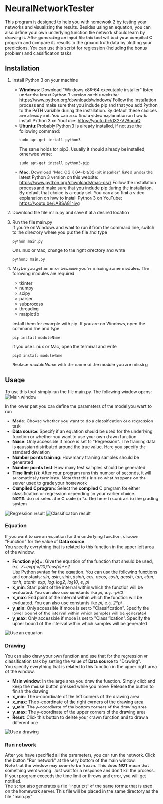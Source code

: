 # NeuralNetworkTester

This program is designed to help you with homework 2 by testing your networks and visualizing the results. Besides using an equation, you can also define your own underlying function the network should learn by drawing it. After generating an input file this tool will test your compiled C program and compare its results to the ground truth data by plotting your predictions. You can use this script for regression (including the bonus problem) and classification tasks.

## Installation

1. Install Python 3 on your machine  
   
   * **Windows**: Download "Windows x86-64 executable installer" listed under the latest Python 3 version on this website: https://www.python.org/downloads/windows/ 
   Follow the installation process and make sure that you include pip and that you add Python to the PATH variable during the installation. By default these choices are already set. You can also find a video explanation on how to install Python 3 on YouTube: https://youtu.be/dX2-V2BocqQ
   * **Ubuntu**: Probably Python 3 is already installed, if not use the following command:
   	 ```
     sudo apt-get install python3 
     ```  
     The same holds for pip3. Usually it should already be installed, otherwise write:
     ```
     sudo apt-get install python3-pip
     ```
   * **Mac**: Download "Mac OS X 64-bit/32-bit installer" listed under the latest Python 3 version on this website: https://www.python.org/downloads/mac-osx/ 
   Follow the installation process and make sure that you include pip during the installation. By default that choice is already set. You can also find a video explanation on how to install Python 3 on YouTube: https://youtu.be/uA8SA81nivg
2. Download the file main.py and save it at a desired location
3. Run the file main.py  
   If you're on Windows and want to run it from the command line, switch to the directory where you put the file and type
   ```
   python main.py
   ```
   On Linux or Mac, change to the right directory and write
   ```
   python3 main.py
   ```
4. Maybe you get an error because you're missing some modules. The following modules are required:

   * tkinter
   * numpy
   * scipy
   * parser
   * subprocess
   * threading
   * matplotlib
   
   Install them for example with pip. If you are on Windows, open the command line and type
   ```
   pip install moduleName
   ```
   if you use Linux or Mac, open the terminal and write
   ```
   pip3 install moduleName
   ```
   Replace *moduleName* with the name of the module you are missing

## Usage

To use this tool, simply run the file main.py. The following window opens:  
![Main window](https://user-images.githubusercontent.com/10931987/31255236-1fec3022-aa2c-11e7-83fd-e00aa8cf1dfe.png)

In the lower part you can define the parameters of the model you want to run
* **Mode**: Choose whether you want to do a classification or a regression task
* **Data source**: Specify if an equation should be used for the underlying function or whether you want to use your own drawn function
* **Noise**: Only accessible if mode is set to "Regression". The training data is gaussian distributed around the true value. Here you specify the standard deviation
* **Number points training**: How many training samples should be generated
* **Number points test**: How many test samples should be generated
* **Time limit (s)**: After your program runs this number of seconds, it will automatically terminate. Note that this is also what happens on the server used to grade your homework
* **Compiled C program**: Select the **compiled** C program for either classification or regression depending on your earlier choice.  
**NOTE**: do not select the C code (a *.c file) here in contrast to the grading system

![Regression result](https://user-images.githubusercontent.com/10931987/31256331-172ed60a-aa32-11e7-9bf6-466533cfc5f9.png)
![Classification result](https://user-images.githubusercontent.com/10931987/31256868-58558f86-aa35-11e7-80b7-f4662bfdf4be.png)

### Equation

If you want to use an equation for the underlying function, choose "Function" for the value of **Data source**.  
You specify everything that is related to this function in the upper left area of the window.
* **Function y(x)=**: Give the equation of the function that should be used, e.g. *7+exp(-x/10)\*cos(x)\*\*2*  
  Use Python syntax for the equation. You can use the following functions and constants: *sin*, *asin*, *sinh*, *asinh*, *cos*, *acos*, *cosh*, *acosh*, *tan*, *atan*, *tanh*, *atanh*, *exp*, *log*, *log2*, *log10*, *e*, *pi*
* **x_min**: Start point of the interval within which the function will be evaluated. You can also use constants like *pi*, e.g. *-pi/2*
* **x_max**: End point of the interval within which the function will be evaluated. You can also use constants like *pi*, e.g. *2\*pi*
* **y_min**: Only accessible if mode is set to "Classification". Specify the lower bound of the interval within which samples will be generated
* **y_max**: Only accessible if mode is set to "Classification". Specify the upper bound of the interval within which samples will be generated

![Use an equation](https://user-images.githubusercontent.com/10931987/31256189-3b0ac29c-aa31-11e7-9641-193cb31e9d31.png)

### Drawing

You can also draw your own function and use that for the regression or classification task by setting the value of **Data source** to "Drawing".  
You specify everything that is related to this function in the upper right area of the window.
* **Main window**: In the large area you draw the function. Simply click and keep the mouse button pressed while you move. Release the button to finish the drawing
* **x_min**: The x-coordinate of the left corners of the drawing area
* **x_max**: The x-coordinate of the right corners of the drawing area
* **y_min**: The y-coordinate of the bottom corners of the drawing area
* **y_max**: The y-coordinate of the upper corners of the drawing area
* **Reset**: Click this button to delete your drawn function and to draw a different one

![Use a drawing](https://user-images.githubusercontent.com/10931987/31256419-b9b6513c-aa32-11e7-922b-8d40c425789a.png)

### Run network

After you have specified all the parameters, you can run the network. Click the button "Run network" at the very bottom of the main window.  
Note that the window may seem to be frozen. This does **NOT** mean that something went wrong. Just wait for a response and don't kill the process.  
If your program exceeds the time limit or throws and error, you will get notified.  
The script also generates a file "input.txt" of the same format that is used on the homework server. This file will be placed in the same directory as the file "main.py"
